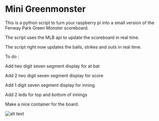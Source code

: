 # Mini Greenmonster

This is a python script to turn your raspberry pi into a small version of the Fenway Park Green Monster scoreboard.

The script uses the MLB api to update the scoreboard in real time.

The script right now updates the balls, strikes and outs in real time.

To do :

Add two digit seven segment display for at bat

Add 2 two digit seven segment display for score

Add 1 digit seven segment display for inning

Add 2 leds for top and bottom of innings

Make a nice container for the board. 

![alt text](https://raw.githubusercontent.com/eobrien/minigreenmonster/greenmonsterpi.jpg)
